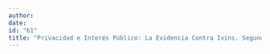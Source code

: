 ```yaml
---
author:
date:
id: "61"
title: "Privacidad e Interés Público: La Evidencia Contra Ivins. Segunda Parte."
---
```

